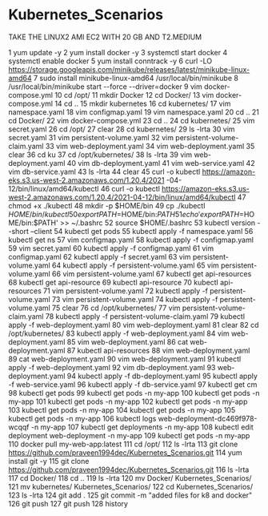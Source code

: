 # Kubernetes_Scenarios
TAKE THE LINUX2 AMI EC2 WITH 20 GB AND T2.MEDIUM
   
   1  yum update -y
    2  yum install docker -y
    3  systemctl start docker
    4  systemctl enable docker
    5  yum install conntrack -y
    6  curl -LO https://storage.googleapis.com/minikube/releases/latest/minikube-linux-amd64
    7  sudo install minikube-linux-amd64 /usr/local/bin/minikube
    8  /usr/local/bin/minikube start --force --driver=docker
    9  vim docker-compose.yml
   10  cd /opt/
   11  mkdir Docker 
   12  cd Docker/
   13  vim docker-compose.yml
   14  cd ..
   15  mkdir kubernetes
   16  cd kubernetes/
   17  vim namespace.yaml
   18  vim configmap.yaml
   19  vim namespace.yaml
   20  cd ..
   21  cd Docker/
   22  vim docker-compose.yml 
   23  cd ..
   24  cd kubernetes/
   25  vim secret.yaml
   26  cd /opt/
   27  clear
   28  cd kubernetes/
   29  ls -lrta
   30  vim secret.yaml 
   31  vim persistent-volume.yaml
   32  vim persistent-volume-claim.yaml
   33  vim web-deployment.yaml
   34  vim web-deployment.yaml
   35  clear
   36  cd ku
   37  cd /opt/kubernetes/
   38  ls -lrta
   39  vim web-deployment.yaml
   40  vim db-deployment.yaml
   41  vim web-service.yaml
   42  vim db-service.yaml
   43  ls -lrta
   44  clear
   45  curl -o kubectl https://amazon-eks.s3.us-west-2.amazonaws.com/1.20.4/2021 -04-12/bin/linux/amd64/kubectl
   46  curl -o kubectl https://amazon-eks.s3.us-west-2.amazonaws.com/1.20.4/2021-04-12/bin/linux/amd64/kubectl
   47  chmod +x ./kubectl
   48  mkdir -p $HOME/bin
   49  cp ./kubectl $HOME/bin/kubectl
   50  export PATH=$HOME/bin:$PATH
   51  echo 'export PATH=$HOME/bin:$PATH' >> ~/.bashrc
   52  source $HOME/.bashrc
   53  kubectl version --short –client
   54  kubectl get pods
   55  kubectl apply -f namespace.yaml
   56  kubectl get ns
   57  vim configmap.yaml 
   58  kubectl apply -f configmap.yaml
   59  vim secret.yaml 
   60  kubectl apply -f configmap.yaml
   61  vim configmap.yaml 
   62  kubectl apply -f secret.yaml
   63  vim persistent-volume.yaml 
   64  kubectl apply -f persistent-volume.yaml
   65  vim persistent-volume.yaml 
   66  vim persistent-volume.yaml 
   67  kubectl get api-resources
   68  kubectl get api-resource
   69  kubectl api-resource
   70  kubectl api-resources
   71  vim persistent-volume.yaml 
   72  kubectl apply -f persistent-volume.yaml
   73  vim persistent-volume.yaml 
   74  kubectl apply -f persistent-volume.yaml
   75  clear
   76  cd /opt/kubernetes/
   77  vim persistent-volume-claim.yaml 
   78  kubectl apply -f persistent-volume-claim.yaml
   79  kubectl apply -f web-deployment.yaml
   80  vim web-deployment.yaml 
   81  clear
   82  cd /opt/kubernetes/
   83  kubectl apply -f web-deployment.yaml
   84  vim web-deployment.yaml 
   85  vim web-deployment.yaml 
   86  cat web-deployment.yaml 
   87  kubectl api-resources
   88  vim web-deployment.yaml 
   89  cat web-deployment.yaml 
   90  vim web-deployment.yaml 
   91  kubectl apply -f web-deployment.yaml
   92  vim  db-deployment.yaml 
   93  web-deployment.yaml
   94  kubectl apply -f db-deployment.yaml
   95  kubectl apply -f web-service.yaml
   96  kubectl apply -f db-service.yaml
   97  kubectl get cm
   98  kubectl get pods
   99  kubectl get pods -n my-app
  100  kubectl get pods -n my-app
  101  kubectl get pods -n my-app
  102  kubectl get pods -n my-app
  103  kubectl get pods -n my-app
  104  kubectl get pods -n my-app
  105  kubectl get pods -n my-app
  106  kubectl logs web-deployment-dc469f978-wcqqf -n my-app
  107  kubectl get deployments -n my-app
  108  kubectl edit deployment web-deployment -n my-app
  109  kubectl get pods -n my-app
  110  docker pull my-web-app:latest
  111  cd /opt/
  112  ls -lrta
  113  git clone https://github.com/praveen1994dec/Kubernetes_Scenarios.git
  114  yum install git -y
  115  git clone https://github.com/praveen1994dec/Kubernetes_Scenarios.git
  116  ls -lrta
  117  cd Docker/
  118  cd ..
  119  ls -lrta
  120  mv Docker/ Kubernetes_Scenarios/
  121  mv kubernetes/ Kubernetes_Scenarios/
  122  cd Kubernetes_Scenarios/
  123  ls -lrta
  124  git add .
  125  git commit -m "added files for k8 and docker"
  126  git push
  127  git push
  128  history
